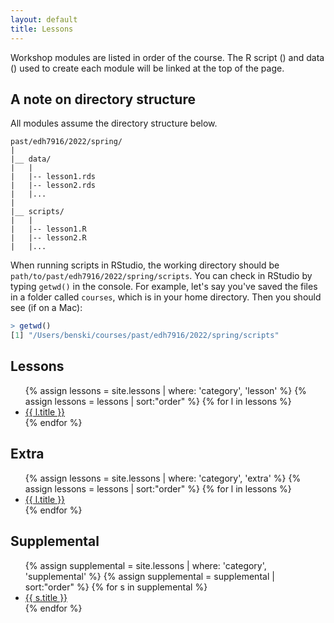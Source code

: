 ```yaml
---
layout: default
title: Lessons
---
```


Workshop modules are listed in order of the course. The R script
(<span><i class="fas fa-code"></i></span>) and data (<span><i
class="fas fa-database"></i></span>) used to create each module will be
linked at the top of the page. 

## A note on directory structure

All modules assume the directory structure below. 

```
past/edh7916/2022/spring/
|
|__ data/
|   |
|   |-- lesson1.rds
|   |-- lesson2.rds
|   |...
|
|__ scripts/
|   |
|   |-- lesson1.R
|   |-- lesson2.R
|   |...
```

When running scripts in RStudio, the working directory should be
`path/to/past/edh7916/2022/spring/scripts`. You can check in RStudio
by typing `getwd()` in the console. For example, let's say you've
saved the files in a folder called `courses`, which is in your home
directory. Then you should see (if on a Mac):

```r
> getwd()
[1] "/Users/benski/courses/past/edh7916/2022/spring/scripts"
```

## Lessons

<ul class="lessons">
{% assign lessons = site.lessons | where: 'category', 'lesson' %}
{% assign lessons = lessons | sort:"order"  %}
{% for l in lessons %}
	<li>
		<a href="{{ l.url | prepend: site.baseurl }}.html">{{ l.title }}</a>
	</li>
{% endfor %}
</ul>

## Extra

<ul class="lessons">
{% assign lessons = site.lessons | where: 'category', 'extra' %}
{% assign lessons = lessons | sort:"order"  %}
{% for l in lessons %}
	<li>
		<a href="{{ l.url | prepend: site.baseurl }}.html">{{ l.title }}</a>
	</li>
{% endfor %}
</ul>

## Supplemental

<ul class="supplemental">
{% assign supplemental = site.lessons | where: 'category', 'supplemental' %}
{% assign supplemental = supplemental | sort:"order"  %}
{% for s in supplemental %}
	<li>
		<a href="{{ s.url | prepend: site.baseurl }}.html">{{ s.title }}</a>
	</li>
{% endfor %}
</ul>
